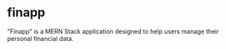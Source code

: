 # finapp
"Finapp" is a MERN Stack application designed to help users manage their personal financial data.
